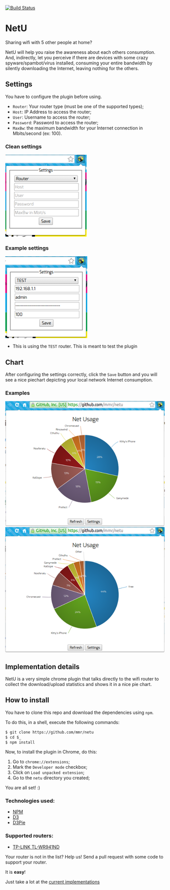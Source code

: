 [![Build Status](https://api.travis-ci.org/mmr/netu.svg?branch=master)](https://travis-ci.org/mmr/netu/)
# NetU
Sharing wifi with 5 other people at home?

NetU will help you raise the awareness about each others consumption.
And, indirectly, let you perceive if there are devices with some crazy
spyware/spambot/virus installed, consuming your entire bandwidth by
silently downloading the Internet, leaving nothing for the others.

## Settings
You have to configure the plugin before using.

- `Router`: Your router type (must be one of the supported types);
- `Host`: IP Address to access the router;
- `User`: Username to access the router;
- `Password`: Password to access the router;
- `MaxBw`: the maximum bandwidth for your Internet connection in  Mbits/second (ex: 100).

### Clean settings
![clean settings](site/settings-1.png)

### Example settings
![example settings](site/settings-2.png)
* This is using the `TEST` router. This is meant to test the plugin

## Chart
After configuring the settings correctly, click the `Save` button and you will
see a nice piechart depicting your local network Internet consumption.

### Examples
![chart-example-1](site/chart-1.png)
![chart-example-2](site/chart-2.png)

## Implementation details
NetU is a very simple chrome plugin that talks directly to the wifi
router to collect the download/upload statistics and shows it in a
nice pie chart.

## How to install
You have to clone this repo and download the dependencies using `npm`.

To do this, in a shell, execute the following commands:
```
$ git clone https://github.com/mmr/netu
$ cd $_
$ npm install
```

Now, to install the plugin in Chrome, do this:
1. Go to `chrome://extensions`;
1. Mark the `Developer mode` checkbox;
1. Click on `Load unpacked extension`;
1. Go to the `netu` directory you created;

You are all set! :)

### Technologies used:
- [NPM](https://www.npmjs.com/)
- [D3](http://d3js.org/)
- [D3Pie](http://d3pie.org/)

### Supported routers:
- [TP-LINK TL-WR941ND](http://www.tp-link.com.br/products/details/cat-9_TL-WR941ND.html)

Your router is not in the list?
Help us! Send a pull request with some code to support your router.

It is **easy**!

Just take a lot at the [current implementations](src/routers/)
